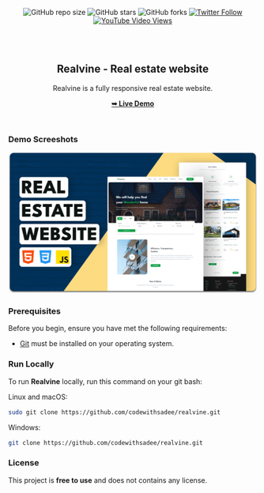 <div align="center">
  
  ![GitHub repo size](https://img.shields.io/github/repo-size/codewithsadee/realvine)
  ![GitHub stars](https://img.shields.io/github/stars/codewithsadee/realvine?style=social)
  ![GitHub forks](https://img.shields.io/github/forks/codewithsadee/realvine?style=social)
[![Twitter Follow](https://img.shields.io/twitter/follow/codewithsadee_?style=social)](https://twitter.com/intent/follow?screen_name=codewithsadee_)
  [![YouTube Video Views](https://img.shields.io/youtube/views/3meTfAgVvg8?style=social)](https://youtu.be/3meTfAgVvg8)

  <br />
  <br />

  <h2 align="center">Realvine - Real estate website</h2>

  Realvine is a fully responsive real estate website.

  <a href="https://creator-tevin.github.io/realvine/"><strong>➥ Live Demo</strong></a>

</div>

<br />

### Demo Screeshots

![Realvine Desktop Demo](./readme-images/desktop.png "Desktop Demo")

### Prerequisites

Before you begin, ensure you have met the following requirements:

* [Git](https://git-scm.com/downloads "Download Git") must be installed on your operating system.

### Run Locally

To run **Realvine** locally, run this command on your git bash:

Linux and macOS:

```bash
sudo git clone https://github.com/codewithsadee/realvine.git
```

Windows:

```bash
git clone https://github.com/codewithsadee/realvine.git
```

### License

This project is **free to use** and does not contains any license.
